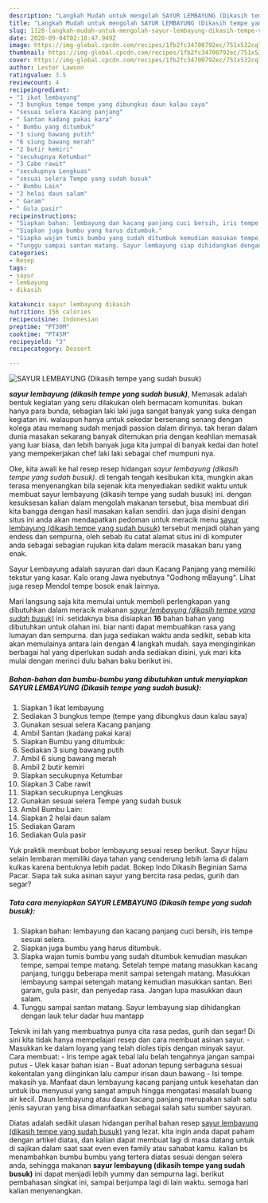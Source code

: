 ```yaml
---
description: "Langkah Mudah untuk mengolah SAYUR LEMBAYUNG (Dikasih tempe yang sudah busuk) yang Bikin Ngiler"
title: "Langkah Mudah untuk mengolah SAYUR LEMBAYUNG (Dikasih tempe yang sudah busuk) yang Bikin Ngiler"
slug: 1128-langkah-mudah-untuk-mengolah-sayur-lembayung-dikasih-tempe-yang-sudah-busuk-yang-bikin-ngiler
date: 2020-09-04T02:18:47.949Z
image: https://img-global.cpcdn.com/recipes/1fb2fc34700792ec/751x532cq70/sayur-lembayung-dikasih-tempe-yang-sudah-busuk-foto-resep-utama.jpg
thumbnail: https://img-global.cpcdn.com/recipes/1fb2fc34700792ec/751x532cq70/sayur-lembayung-dikasih-tempe-yang-sudah-busuk-foto-resep-utama.jpg
cover: https://img-global.cpcdn.com/recipes/1fb2fc34700792ec/751x532cq70/sayur-lembayung-dikasih-tempe-yang-sudah-busuk-foto-resep-utama.jpg
author: Lester Lawson
ratingvalue: 3.5
reviewcount: 4
recipeingredient:
- "1 ikat lembayung"
- "3 bungkus tempe tempe yang dibungkus daun kalau saya"
- "sesuai selera Kacang panjang"
- " Santan kadang pakai kara"
- " Bumbu yang ditumbuk"
- "3 siung bawang putih"
- "6 siung bawang merah"
- "2 butir kemiri"
- "secukupnya Ketumbar"
- "3 Cabe rawit"
- "secukupnya Lengkuas"
- "sesuai selera Tempe yang sudah busuk"
- " Bumbu Lain"
- "2 helai daun salam"
- " Garam"
- " Gula pasir"
recipeinstructions:
- "Siapkan bahan: lembayung dan kacang panjang cuci bersih, iris tempe sesuai selera."
- "Siapkan juga bumbu yang harus ditumbuk."
- "Siapka wajan tumis bumbu yang sudah ditumbuk kemudian masukan tempe, sampai tempe matang. Setelah tempe matang masukkan kacang panjang, tunggu beberapa menit sampai setengah matang. Masukkan lembayung sampai setengah matang kemudian masukkan santan. Beri garam, gula pasir, dan penyedap rasa. Jangan lupa masukkan daun salam."
- "Tunggu sampai santan matang. Sayur lembayung siap dihidangkan dengan lauk telur dadar huu mantapp"
categories:
- Resep
tags:
- sayur
- lembayung
- dikasih

katakunci: sayur lembayung dikasih 
nutrition: 156 calories
recipecuisine: Indonesian
preptime: "PT30M"
cooktime: "PT45M"
recipeyield: "3"
recipecategory: Dessert

---
```



![SAYUR LEMBAYUNG (Dikasih tempe yang sudah busuk)](https://img-global.cpcdn.com/recipes/1fb2fc34700792ec/751x532cq70/sayur-lembayung-dikasih-tempe-yang-sudah-busuk-foto-resep-utama.jpg)

<b><i>sayur lembayung (dikasih tempe yang sudah busuk)</i></b>, Memasak adalah bentuk kegiatan yang seru dilakukan oleh bermacam komunitas. bukan hanya para bunda, sebagian laki laki juga sangat banyak yang suka dengan kegiatan ini. walaupun hanya untuk sekedar bersenang senang dengan kolega atau memang sudah menjadi passion dalam dirinya. tak heran dalam dunia masakan sekarang banyak ditemukan pria dengan keahlian memasak yang luar biasa, dan lebih banyak juga kita jumpai di banyak kedai dan hotel yang mempekerjakan chef laki laki sebagai chef mumpuni nya.

Oke, kita awali ke hal resep resep hidangan <i>sayur lembayung (dikasih tempe yang sudah busuk)</i>. di tengah tengah kesibukan kita, mungkin akan terasa menyenangkan bila sejenak kita menyediakan sedikit waktu untuk membuat sayur lembayung (dikasih tempe yang sudah busuk) ini. dengan kesuksesan kalian dalam mengolah makanan tersebut, bisa membuat diri kita bangga dengan hasil masakan kalian sendiri. dan juga disini dengan situs ini anda akan mendapatkan pedoman untuk meracik menu <u>sayur lembayung (dikasih tempe yang sudah busuk)</u> tersebut menjadi olahan yang endess dan sempurna, oleh sebab itu catat alamat situs ini di komputer anda sebagai sebagian rujukan kita dalam meracik masakan baru yang enak.

Sayur Lembayung adalah sayuran dari daun Kacang Panjang yang memiliki tekstur yang kasar. Kalo orang Jawa nyebutnya &#34;Godhong mBayung&#34;. Lihat juga resep Mendol tempe bosok enak lainnya.


Mari langsung saja kita memulai untuk membeli perlengkapan yang dibutuhkan dalam meracik makanan <u><i>sayur lembayung (dikasih tempe yang sudah busuk)</i></u> ini. setidaknya bisa disiapkan <b>16</b> bahan bahan yang dibutuhkan untuk olahan ini. biar nanti dapat membuahkan rasa yang lumayan dan sempurna. dan juga sediakan waktu anda sedikit, sebab kita akan memulainya antara lain dengan <b>4</b> langkah mudah. saya menginginkan berbagai hal yang diperlukan sudah anda sediakan disini, yuk mari kita mulai dengan merinci dulu bahan baku berikut ini.

<!--inarticleads1-->

##### Bahan-bahan dan bumbu-bumbu yang dibutuhkan untuk menyiapkan SAYUR LEMBAYUNG (Dikasih tempe yang sudah busuk):

1. Siapkan 1 ikat lembayung
1. Sediakan 3 bungkus tempe (tempe yang dibungkus daun kalau saya)
1. Gunakan sesuai selera Kacang panjang
1. Ambil  Santan (kadang pakai kara)
1. Siapkan  Bumbu yang ditumbuk:
1. Sediakan 3 siung bawang putih
1. Ambil 6 siung bawang merah
1. Ambil 2 butir kemiri
1. Siapkan secukupnya Ketumbar
1. Siapkan 3 Cabe rawit
1. Siapkan secukupnya Lengkuas
1. Gunakan sesuai selera Tempe yang sudah busuk
1. Ambil  Bumbu Lain:
1. Siapkan 2 helai daun salam
1. Sediakan  Garam
1. Sediakan  Gula pasir


Yuk praktik membuat bobor lembayung sesuai resep berikut. Sayur hijau selain lembaran memiliki daya tahan yang cenderung lebih lama di dalam kulkas karena bentuknya lebih padat. Bokep Indo Dikasih Beginian Sama Pacar. Siapa tak suka asinan sayur yang bercita rasa pedas, gurih dan segar? 

<!--inarticleads2-->

##### Tata cara menyiapkan SAYUR LEMBAYUNG (Dikasih tempe yang sudah busuk):

1. Siapkan bahan: lembayung dan kacang panjang cuci bersih, iris tempe sesuai selera.
1. Siapkan juga bumbu yang harus ditumbuk.
1. Siapka wajan tumis bumbu yang sudah ditumbuk kemudian masukan tempe, sampai tempe matang. Setelah tempe matang masukkan kacang panjang, tunggu beberapa menit sampai setengah matang. Masukkan lembayung sampai setengah matang kemudian masukkan santan. Beri garam, gula pasir, dan penyedap rasa. Jangan lupa masukkan daun salam.
1. Tunggu sampai santan matang. Sayur lembayung siap dihidangkan dengan lauk telur dadar huu mantapp


Teknik ini lah yang membuatnya punya cita rasa pedas, gurih dan segar! Di sini kita tidak hanya mempelajari resep dan cara membuat asinan sayur. - Masukkan ke dalam loyang yang telah dioles tipis dengan minyak sayur. Cara membuat: - Iris tempe agak tebal lalu belah tengahnya jangan sampai putus - Ulek kasar bahan isian - Buat adonan tepung serbaguna sesuai kekentalan yang diinginkan lalu campur irisan daun bawang - Isi tempe. makasih ya. Manfaat daun lembayung kacang panjang untuk kesehatan dan untuk ibu menyusui yang sangat ampuh hingga mengatasi masalah buang air kecil. Daun lembayung atau daun kacang panjang merupakan salah satu jenis sayuran yang bisa dimanfaatkan sebagai salah satu sumber sayuran. 

Diatas adalah sedikit ulasan hidangan perihal bahan resep <u>sayur lembayung (dikasih tempe yang sudah busuk)</u> yang lezat. kita ingin anda dapat paham dengan artikel diatas, dan kalian dapat membuat lagi di masa datang untuk di sajikan dalam saat saat even even family atau sahabat kamu. kalian bs menambahkan bumbu bumbu yang tertera diatas sesuai dengan selera anda, sehingga makanan <b>sayur lembayung (dikasih tempe yang sudah busuk)</b> ini dapat menjadi lebih yummy dan sempurna lagi. berikut pembahasan singkat ini, sampai berjumpa lagi di lain waktu. semoga hari kalian menyenangkan.
